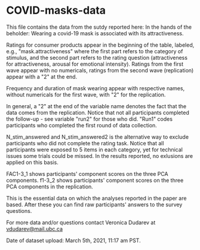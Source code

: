 # COVID-masks-data
This file contains the data from the sutdy reported here: In the hands of the beholder: Wearing a covid-19 mask is associated with its attractiveness.

Ratings for consumer products appear in the beginning of the table, labeled, e.g., "mask.attractiveness" where the first part refers to the category of stimulus, and the second part refers to the rating question (attractiveness for attractiveness, arousal for emotional intensity). Ratings from the first wave appear with no numericals, ratings from the second wave (replication) appear with a "2" at the end.

Frequency and duration of mask wearing appear with respective names, without numericals for the first wave, with "2" for the replication.

In general, a "2" at the end of the variable name denotes the fact that the data comes from the replication. Notice that not all participants completed the follow-up - see variable "run2" for those who did. "Run1" codes participants who completed the first round of data collection.

N_stim_answered and N_stim_answered2 is the alternative way to exclude participants who did not complete the rating task. Notice that all participants were exposed to 5 items in each category, yet for technical issues some trials could be missed. In the results reported, no exlusions are applied on this basis.

FAC1-3_1 shows participants' component scores on the three PCA components. f1-3_2 shows participants' component scores on the three PCA components in the replication. 

This is the essential data on which the analyses reported in the paper are based. After these you can find raw participants' answers to the survey questions. 

For more data and/or questions contact Veronica Dudarev at vdudarev@mail.ubc.ca

Date of dataset upload: March 5th, 2021, 11:17 am PST.
